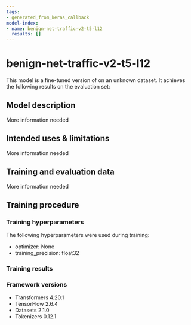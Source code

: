 ```yaml
---
tags:
- generated_from_keras_callback
model-index:
- name: benign-net-traffic-v2-t5-l12
  results: []
---
```


<!-- This model card has been generated automatically according to the information Keras had access to. You should
probably proofread and complete it, then remove this comment. -->

# benign-net-traffic-v2-t5-l12

This model is a fine-tuned version of [](https://huggingface.co/) on an unknown dataset.
It achieves the following results on the evaluation set:


## Model description

More information needed

## Intended uses & limitations

More information needed

## Training and evaluation data

More information needed

## Training procedure

### Training hyperparameters

The following hyperparameters were used during training:
- optimizer: None
- training_precision: float32

### Training results



### Framework versions

- Transformers 4.20.1
- TensorFlow 2.6.4
- Datasets 2.1.0
- Tokenizers 0.12.1
